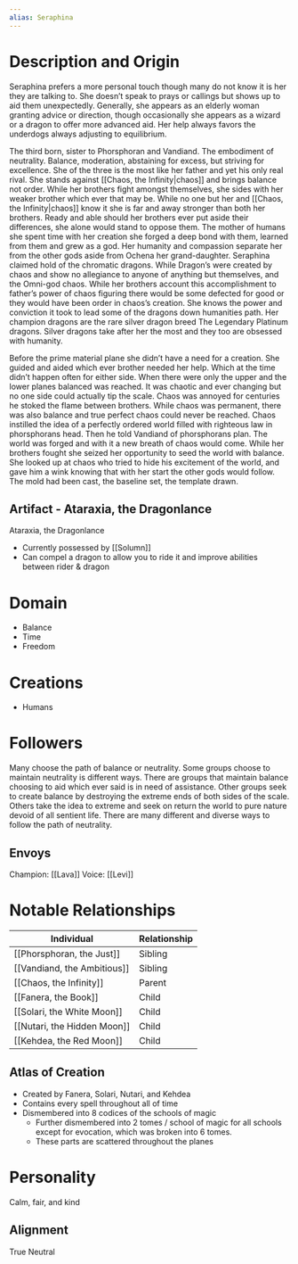 ```yaml
---
alias: Seraphina
---
```

# Description and Origin
Seraphina prefers a more personal touch though many do not know it is her they are talking to. She doesn’t speak to prays or callings but shows up to aid them unexpectedly. Generally, she appears as an elderly woman granting advice or direction, though occasionally she appears as a wizard or a dragon to offer more advanced aid. Her help always favors the underdogs always adjusting to equilibrium. 

The third born, sister to Phorsphoran and Vandiand. The embodiment of neutrality. Balance, moderation, abstaining for excess, but striving for excellence. She of the three is the most like her father and yet his only real rival. She stands against [[Chaos, the Infinity|chaos]] and brings balance not order. While her brothers fight amongst themselves, she sides with her weaker brother which ever that may be. While no one but her and [[Chaos, the Infinity|chaos]] know it she is far and away stronger than both her brothers. Ready and able should her brothers ever put aside their differences, she alone would stand to oppose them. The mother of humans she spent time with her creation she forged a deep bond with them, learned from them and grew as a god. Her humanity and compassion separate her from the other gods aside from Ochena her grand-daughter. Seraphina claimed hold of the chromatic dragons. While Dragon’s were created by chaos and show no allegiance to anyone of anything but themselves, and the Omni-god chaos. While her brothers account this accomplishment to father’s power of chaos figuring there would be some defected for good or they would have been order in chaos’s creation. She knows the power and conviction it took to lead some of the dragons down humanities path. Her champion dragons are the rare silver dragon breed The Legendary Platinum dragons. Silver dragons take after her the most and they too are obsessed with humanity.

Before the prime material plane she didn’t have a need for a creation. She guided and aided which ever brother needed her help. Which at the time didn’t happen often for either side. When there were only the upper and the lower planes balanced was reached. It was chaotic and ever changing but no one side could actually tip the scale. Chaos was annoyed for centuries he stoked the flame between brothers. While chaos was permanent, there was also balance and true perfect chaos could never be reached. Chaos instilled the idea of a perfectly ordered world filled with righteous law in phorsphorans head. Then he told Vandiand of phorsphorans plan. The world was forged and with it a new breath of chaos would come. While her brothers fought she seized her opportunity to seed the world with balance. She looked up at chaos who tried to hide his excitement of the world, and gave him a wink knowing that with her start the other gods would follow. The mold had been cast, the baseline set, the template drawn.

## Artifact - Ataraxia, the Dragonlance
Ataraxia, the Dragonlance
- Currently possessed by [[Solumn]]
- Can compel a dragon to allow you to ride it and improve abilities between rider & dragon

# Domain
- Balance
- Time
- Freedom

# Creations
- Humans


# Followers
Many choose the path of balance or neutrality. Some groups choose to maintain neutrality is different ways. There are groups that maintain balance choosing to aid which ever said is in need of assistance. Other groups seek to create balance by destroying the extreme ends of both sides of the scale. Others take the idea to extreme and seek on return the world to pure nature devoid of all sentient life. There are many different and diverse ways to follow the path of neutrality.

## Envoys
Champion: [[Lava]]
Voice: [[Levi]]

# Notable Relationships
| Individual                  | Relationship |
| --------------------------- | ------------ |
| [[Phorsphoran, the Just]]   | Sibling      |
| [[Vandiand, the Ambitious]] | Sibling      |
| [[Chaos, the Infinity]]     | Parent       |
| [[Fanera, the Book]]        | Child        |
| [[Solari, the White Moon]]  | Child        |
| [[Nutari, the Hidden Moon]] | Child        |
| [[Kehdea, the Red Moon]]    | Child        |

## Atlas of Creation
- Created by Fanera, Solari, Nutari, and Kehdea
- Contains every spell throughout all of time
- Dismembered into 8 codices of the schools of magic
	- Further dismembered into 2 tomes / school of magic for all schools except for evocation, which was broken into 6 tomes. 
	- These parts are scattered throughout the planes


# Personality
Calm, fair, and kind

## Alignment
True Neutral